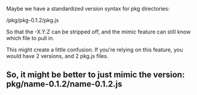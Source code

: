 Maybe we have a standardized version syntax for pkg directories:

/pkg/pkg-0.1.2/pkg.js

So that the -X.Y.Z can be stripped off, and the mimic feature can still know which file to pull in.

This might create a little confusion.  If you're relying on this feature, you would have 2 versions, and 2 pkg.js files.

## So, it might be better to just mimic the version:  pkg/name-0.1.2/name-0.1.2.js